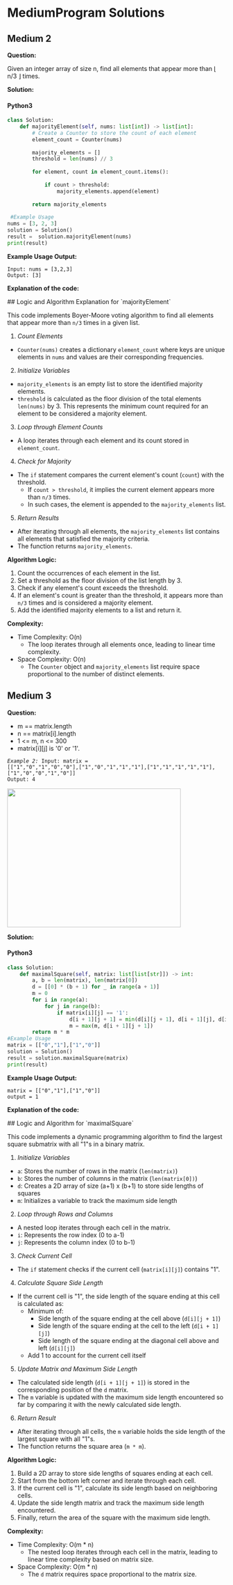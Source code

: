 # MediumProgram Solutions
## Medium 2
<p><strong>Question:</strong></p>
<p>Given an integer array of size n, find all elements that appear more than ⌊ n/3 ⌋ times.</p>
<p><strong>Solution:</strong></p>
<!-- tabs:start -->

#### **Python3**

```python
class Solution:
    def majorityElement(self, nums: list[int]) -> list[int]:
        # Create a Counter to store the count of each element
        element_count = Counter(nums)
        
        majority_elements = []
        threshold = len(nums) // 3
               
        for element, count in element_count.items():
            
            if count > threshold:
                majority_elements.append(element)
        
        return majority_elements
 
 #Example Usage       
nums = [3, 2, 3]
solution = Solution()
result =  solution.majorityElement(nums)
print(result)

```
**Example Usage Output:**
```
Input: nums = [3,2,3]
Output: [3]
```

<p><strong>Explanation of the code:</strong></p>
<p>
## Logic and Algorithm Explanation for `majorityElement`

This code implements Boyer-Moore voting algorithm to find all elements that appear more than `n/3` times in a given list.

1. *Count Elements*

* `Counter(nums)` creates a dictionary `element_count` where keys are unique elements in `nums` and values are their corresponding frequencies.

2. *Initialize Variables*

* `majority_elements` is an empty list to store the identified majority elements.
* `threshold` is calculated as the floor division of the total elements `len(nums)` by 3. This represents the minimum count required for an element to be considered a majority element.

3. *Loop through Element Counts*

* A loop iterates through each element and its count stored in `element_count`.

4. *Check for Majority*

* The `if` statement compares the current element's count (`count`) with the threshold.
    * If `count > threshold`, it implies the current element appears more than `n/3` times.
    * In such cases, the element is appended to the `majority_elements` list.

5. *Return Results*

* After iterating through all elements, the `majority_elements` list contains all elements that satisfied the majority criteria.
* The function returns `majority_elements`.

**Algorithm Logic:**

1. Count the occurrences of each element in the list.
2. Set a threshold as the floor division of the list length by 3.
3. Check if any element's count exceeds the threshold.
4. If an element's count is greater than the threshold, it appears more than `n/3` times and is considered a majority element.
5. Add the identified majority elements to a list and return it.

**Complexity:**

* Time Complexity: O(n)
    * The loop iterates through all elements once, leading to linear time complexity.
* Space Complexity: O(n)
    * The `Counter` object and `majority_elements` list require space proportional to the number of distinct elements.

</p>

## Medium 3
<p><strong>Question:</strong></p>
<p>
  
* m == matrix.length
* n == matrix[i].length
* 1 <= m, n <= 300
* matrix[i][j] is '0' or '1'.

<code><pre>*Example 2:*
Input: matrix = [["1","0","1","0","0"],["1","0","1","1","1"],["1","1","1","1","1"],["1","0","0","1","0"]]
Output: 4</pre></code>
<img alt="" src="https://assets.leetcode.com/uploads/2020/11/26/max1grid.jpg" style="width: 400px; height: 319px;" />
</p>

<p><strong>Solution:</strong></p>
<!-- tabs:start -->

#### **Python3**

```python
class Solution:
    def maximalSquare(self, matrix: list[list[str]]) -> int:
        a, b = len(matrix), len(matrix[0])
        d = [[0] * (b + 1) for _ in range(a + 1)]
        m = 0
        for i in range(a):
            for j in range(b):
                if matrix[i][j] == '1':
                    d[i + 1][j + 1] = min(d[i][j + 1], d[i + 1][j], d[i][j]) + 1
                    m = max(m, d[i + 1][j + 1])
        return m * m
#Example Usage
matrix = [["0","1"],["1","0"]]
solution = Solution()
result = solution.maximalSquare(matrix)
print(result)

```
**Example Usage Output:**
```
matrix = [["0","1"],["1","0"]]
output = 1
```
<p><strong>Explanation of the code:</strong></p>
<p>
  ## Logic and Algorithm for `maximalSquare`

This code implements a dynamic programming algorithm to find the largest square submatrix with all "1"s in a binary matrix.

1. *Initialize Variables*

* `a`: Stores the number of rows in the matrix (`len(matrix)`)
* `b`: Stores the number of columns in the matrix (`len(matrix[0])`)
* `d`: Creates a 2D array of size (a+1) x (b+1) to store side lengths of squares
* `m`: Initializes a variable to track the maximum side length

2. *Loop through Rows and Columns*

* A nested loop iterates through each cell in the matrix.
* `i`: Represents the row index (0 to a-1)
* `j`: Represents the column index (0 to b-1)

3. *Check Current Cell*

* The `if` statement checks if the current cell (`matrix[i][j]`) contains "1".

4. *Calculate Square Side Length*

* If the current cell is "1", the side length of the square ending at this cell is calculated as:
    * Minimum of:
        * Side length of the square ending at the cell above (`d[i][j + 1]`)
        * Side length of the square ending at the cell to the left (`d[i + 1][j]`)
        * Side length of the square ending at the diagonal cell above and left (`d[i][j]`)
    * Add 1 to account for the current cell itself

5. *Update Matrix and Maximum Side Length*

* The calculated side length (`d[i + 1][j + 1]`) is stored in the corresponding position of the `d` matrix.
* The `m` variable is updated with the maximum side length encountered so far by comparing it with the newly calculated side length.

6. *Return Result*

* After iterating through all cells, the `m` variable holds the side length of the largest square with all "1"s.
* The function returns the square area (`m * m`).

**Algorithm Logic:**

1. Build a 2D array to store side lengths of squares ending at each cell.
2. Start from the bottom left corner and iterate through each cell.
3. If the current cell is "1", calculate its side length based on neighboring cells.
4. Update the side length matrix and track the maximum side length encountered.
5. Finally, return the area of the square with the maximum side length.

**Complexity:**

* Time Complexity: O(m * n)
    * The nested loop iterates through each cell in the matrix, leading to linear time complexity based on matrix size.
* Space Complexity: O(m * n)
    * The `d` matrix requires space proportional to the matrix size.
</p>



